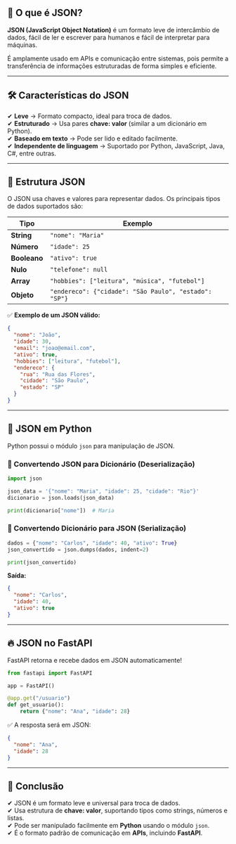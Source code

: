 ## 📌 **O que é JSON?**

**JSON (JavaScript Object Notation)** é um formato leve de intercâmbio de dados, fácil de ler e escrever para humanos e fácil de interpretar para máquinas.

É amplamente usado em APIs e comunicação entre sistemas, pois permite a transferência de informações estruturadas de forma simples e eficiente.

---
## 🛠 **Características do JSON**

✔ **Leve** → Formato compacto, ideal para troca de dados.  
✔ **Estruturado** → Usa pares **chave: valor** (similar a um dicionário em Python).  
✔ **Baseado em texto** → Pode ser lido e editado facilmente.  
✔ **Independente de linguagem** → Suportado por Python, JavaScript, Java, C#, entre outras.

---
## 📌 **Estrutura JSON**

O JSON usa chaves e valores para representar dados. Os principais tipos de dados suportados são:

|Tipo|Exemplo|
|---|---|
|**String**|`"nome": "Maria"`|
|**Número**|`"idade": 25`|
|**Booleano**|`"ativo": true`|
|**Nulo**|`"telefone": null`|
|**Array**|`"hobbies": ["leitura", "música", "futebol"]`|
|**Objeto**|`"endereco": {"cidade": "São Paulo", "estado": "SP"}`|

✅ **Exemplo de um JSON válido:**

```json
{
  "nome": "João",
  "idade": 30,
  "email": "joao@email.com",
  "ativo": true,
  "hobbies": ["leitura", "futebol"],
  "endereco": {
    "rua": "Rua das Flores",
    "cidade": "São Paulo",
    "estado": "SP"
  }
}
```

---
## 🚀 **JSON em Python**

Python possui o módulo `json` para manipulação de JSON.

### **🔄 Convertendo JSON para Dicionário (Deserialização)**

```python
import json

json_data = '{"nome": "Maria", "idade": 25, "cidade": "Rio"}'
dicionario = json.loads(json_data)

print(dicionario["nome"])  # Maria
```

### **🔄 Convertendo Dicionário para JSON (Serialização)**

```python
dados = {"nome": "Carlos", "idade": 40, "ativo": True}
json_convertido = json.dumps(dados, indent=2)

print(json_convertido)
```

**Saída:**

```json
{
  "nome": "Carlos",
  "idade": 40,
  "ativo": true
}
```

---
## 🔥 **JSON no FastAPI**

FastAPI retorna e recebe dados em JSON automaticamente!

```python
from fastapi import FastAPI

app = FastAPI()

@app.get("/usuario")
def get_usuario():
    return {"nome": "Ana", "idade": 28}
```

✅ A resposta será em JSON:

```json
{
  "nome": "Ana",
  "idade": 28
}
```

---
## 🎯 **Conclusão**

✔ JSON é um formato leve e universal para troca de dados.  
✔ Usa estrutura de **chave: valor**, suportando tipos como strings, números e listas.  
✔ Pode ser manipulado facilmente em **Python** usando o módulo `json`.  
✔ É o formato padrão de comunicação em **APIs**, incluindo **FastAPI**.